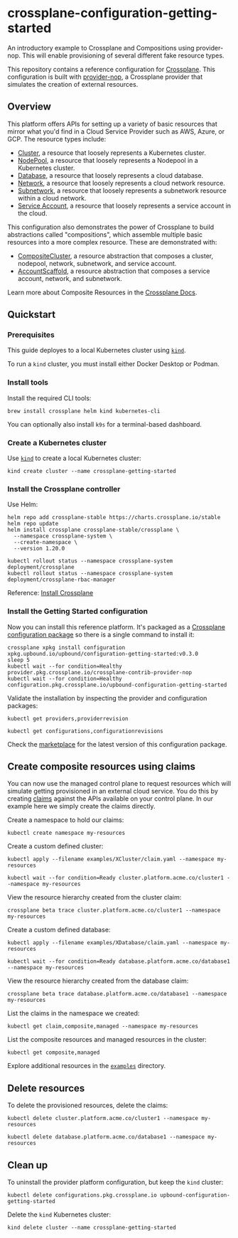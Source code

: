 # crossplane-configuration-getting-started

An introductory example to Crossplane and Compositions using provider-nop. This will enable provisioning of several different fake resource types.

This repository contains a reference configuration for [Crossplane](https://crossplane.io). This configuration is built with [provider-nop](https://marketplace.upbound.io/providers/crossplane-contrib/provider-nop), a Crossplane provider that simulates the creation of external resources.


## Overview

This platform offers APIs for setting up a variety of basic resources that mirror what you'd find in a Cloud Service Provider such as AWS, Azure, or GCP. The resource types include:

* [Cluster](apis/primitives/XCluster/), a resource that loosely represents a Kubernetes cluster.
* [NodePool](apis/primitives/XNodePool/), a resource that loosely represents a Nodepool in a Kubernetes cluster.
* [Database](apis/primitives/XDatabase/), a resource that loosely represents a cloud database.
* [Network](apis/primitives/XNetwork/), a resource that loosely represents a cloud network resource.
* [Subnetwork](apis/primitives/XSubnetwork/), a resource that loosely represents a subnetwork resource within a cloud network.
* [Service Account](apis/primitives/XServiceAccount/), a resource that loosely represents a service account in the cloud.

This configuration also demonstrates the power of Crossplane to build abstractions called "compositions", which assemble multiple basic resources into a more complex resource. These are demonstrated with:

* [CompositeCluster](apis/composition-basics/XCompositeCluster/), a resource abstraction that composes a cluster, nodepool, network, subnetwork, and service account.
* [AccountScaffold](apis/composition-basics/XAccountScaffold/), a resource abstraction that composes a service account, network, and subnetwork.

Learn more about Composite Resources in the [Crossplane
Docs](https://docs.crossplane.io/latest/concepts/compositions/).

## Quickstart

### Prerequisites

This guide deployes to a local Kubernetes cluster using [`kind`](https://kind.sigs.k8s.io/).

To run a `kind` cluster, you must install either Docker Desktop or Podman.

### Install tools

Install the required CLI tools:

```console
brew install crossplane helm kind kubernetes-cli
```

You can optionally also install `k9s` for a terminal-based dashboard.

### Create a Kubernetes cluster

Use [`kind`](https://kind.sigs.k8s.io/) to create a local Kubernetes cluster:

```console
kind create cluster --name crossplane-getting-started
```

### Install the Crossplane controller

Use Helm:

```console
helm repo add crossplane-stable https://charts.crossplane.io/stable
helm repo update
helm install crossplane crossplane-stable/crossplane \
  --namespace crossplane-system \
  --create-namespace \
  --version 1.20.0

kubectl rollout status --namespace crossplane-system deployment/crossplane
kubectl rollout status --namespace crossplane-system deployment/crossplane-rbac-manager
```

Reference: [Install Crossplane](https://docs.crossplane.io/latest/software/install/)

### Install the Getting Started configuration

Now you can install this reference platform. It's packaged as a [Crossplane
configuration package](https://docs.crossplane.io/latest/concepts/packages/)
so there is a single command to install it:

```console
crossplane xpkg install configuration xpkg.upbound.io/upbound/configuration-getting-started:v0.3.0
sleep 5
kubectl wait --for condition=Healthy provider.pkg.crossplane.io/crossplane-contrib-provider-nop
kubectl wait --for condition=Healthy configuration.pkg.crossplane.io/upbound-configuration-getting-started
```

Validate the installation by inspecting the provider and configuration packages:

```console
kubectl get providers,providerrevision

kubectl get configurations,configurationrevisions
```

Check the
[marketplace](https://marketplace.upbound.io/configurations/upbound/configuration-getting-started/)
for the latest version of this configuration package.

## Create composite resources using claims

You can now use the managed control plane to request resources which will simulate getting
provisioned in an external cloud service. You do this by creating
[claims](https://docs.crossplane.io/latest/concepts/claims/) against the APIs available on your
control plane. In our example here we simply create the claims directly.

Create a namespace to hold our claims:

```console
kubectl create namespace my-resources
```

Create a custom defined cluster:

```console
kubectl apply --filename examples/XCluster/claim.yaml --namespace my-resources

kubectl wait --for condition=Ready cluster.platform.acme.co/cluster1 --namespace my-resources
```

View the resource hierarchy created from the cluster claim:

```console
crossplane beta trace cluster.platform.acme.co/cluster1 --namespace my-resources
```

Create a custom defined database:

```console
kubectl apply --filename examples/XDatabase/claim.yaml --namespace my-resources

kubectl wait --for condition=Ready database.platform.acme.co/database1 --namespace my-resources
```

View the resource hierarchy created from the database claim:

```console
crossplane beta trace database.platform.acme.co/database1 --namespace my-resources
```

List the claims in the namespace we created:

```console
kubectl get claim,composite,managed --namespace my-resources
```

List the composite resources and managed resources in the cluster:

```console
kubectl get composite,managed
```

Explore additional resources in the [`examples`](./examples/) directory.

## Delete resources

To delete the provisioned resources, delete the claims:

```console
kubectl delete cluster.platform.acme.co/cluster1 --namespace my-resources

kubectl delete database.platform.acme.co/database1 --namespace my-resources
```

## Clean up

To uninstall the provider platform configuration, but keep the `kind` cluster:

```console
kubectl delete configurations.pkg.crossplane.io upbound-configuration-getting-started
```

Delete the `kind` Kubernetes cluster:

```console
kind delete cluster --name crossplane-getting-started
```
